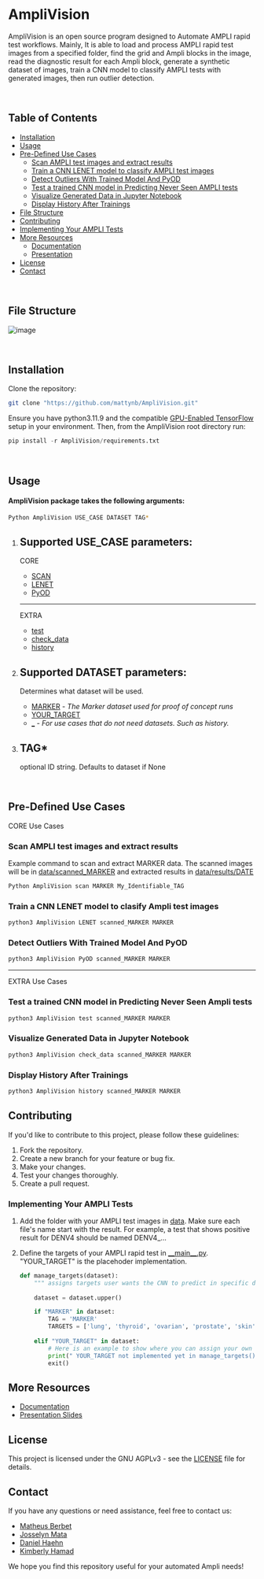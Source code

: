 # AmpliVision
AmpliVision is an open source program designed to Automate AMPLI rapid test workflows. Mainly, It is able to load and process AMPLI rapid test images from a specified folder, find the grid and Ampli blocks in the image, read the diagnostic result for each Ampli block, generate a synthetic dataset of images, train a CNN model to classify AMPLI tests with generated images, then run outlier detection. 

<br>

## Table of Contents
- [Installation](#installation)
- [Usage](#usage)
- [Pre-Defined Use Cases](#pre-defined-use-cases)
  - [Scan AMPLI test images and extract results](#scan-ampli-test-images-and-extract-results)
  - [Train a CNN LENET model to classify AMPLI test images](#train-a-cnn-lenet-model-to-clasify-ampli-test-images)
  - [Detect Outliers With Trained Model And PyOD](#detect-outliers-with-trained-model-and-pyod)
  - [Test a trained CNN model in Predicting Never Seen AMPLI tests](#test-a-trained-cnn-model-in-predicting-never-seen-ampli-tests)
  - [Visualize Generated Data in Jupyter Notebook](#visualize-generated-data-in-jupyter-notebook)
  - [Display History After Trainings](#display-history-after-trainings)
- [File Structure](#file-structure)
- [Contributing](#contributing)
- [Implementing Your AMPLI Tests](#implementing-your-ampli-tests)
- [More Resources](#more-resources)
  - [Documentation](#documentation)
  - [Presentation](#presentation)
- [License](#license)
- [Contact](#contact)


<br>

## File Structure
![image](/docs/HighLevel.png)

<br>

## Installation
Clone the repository:
```bash
git clone "https://github.com/mattynb/AmpliVision.git"
```

Ensure you have python3.11.9 and the compatible [GPU-Enabled TensorFlow](https://www.tensorflow.org/install/source#gpu) setup in your environment. Then, from the AmpliVision root directory run:
``` python
pip install -r AmpliVision/requirements.txt
```
<br>

## Usage
#### AmpliVision package takes the following arguments:
``` bash
Python AmpliVision USE_CASE DATASET TAG*
```

1. Supported **USE_CASE** parameters:
    -
    CORE
    - [SCAN](#scan-ampli-test-images-and-extract-results)
    - [LENET](#train-a-cnn-lenet-model-to-clasify-ampli-test-images)
    - [PyOD](#detect-outliers-with-trained-model-and-pyod)
    ___
    EXTRA

    - [test](#test-a-trained-cnn-model-in-predicting-never-seen-ampli-tests)
    - [check_data](#visualize-generated-data-in-jupyter-notebook)
    - [history](#display-history-after-trainings)
2. Supported **DATASET** parameters:
    -
    Determines what dataset will be used.
    - [MARKER]() - *The Marker dataset used for proof of concept runs*
    - [YOUR_TARGET](#implementing-your-AMPLI-tests)
    - [_]() - *For use cases that do not need datasets. Such as history.*
3. **TAG***
    -
    optional ID string. Defaults to dataset if None

<br>

## Pre-Defined Use Cases

CORE Use Cases

### Scan AMPLI test images and extract results
Example command to scan and extract MARKER data. The scanned images will be in [data/scanned_MARKER](./AmpliVision/data/scanned_MARKER/) and extracted results in [data/results/DATE](./AmpliVision/data/results/)
``` bash
Python AmpliVision scan MARKER My_Identifiable_TAG
```
### Train a CNN LENET model to clasify Ampli test images
``` python
python3 AmpliVision LENET scanned_MARKER MARKER
```

### Detect Outliers With Trained Model And PyOD
``` python
python3 AmpliVision PyOD scanned_MARKER MARKER
```
---

EXTRA Use Cases

### Test a trained CNN model in Predicting Never Seen Ampli tests
``` python
python3 AmpliVision test scanned_MARKER MARKER
```

### Visualize Generated Data in Jupyter Notebook
``` python
python3 AmpliVision check_data scanned_MARKER MARKER
```

### Display History After Trainings
``` python
python3 AmpliVision history scanned_MARKER MARKER
```


## Contributing
If you'd like to contribute to this project, please follow these guidelines:

1. Fork the repository.
2. Create a new branch for your feature or bug fix.
3. Make your changes.
4. Test your changes thoroughly.
5. Create a pull request.


### Implementing Your AMPLI Tests

1. Add the folder with your AMPLI test images in [data](./AmpliVision/data/). Make sure each file's name start with the result. For example, a test that shows positive result for DENV4 should be named DENV4_...

2. Define the targets of your AMPLI rapid test in [\_\_main\_\_.py](./AmpliVision/__main__.py). "YOUR_TARGET" is the placehoder implementation.

    ``` python
    def manage_targets(dataset):
        """ assigns targets user wants the CNN to predict in specific datasets """
        
        dataset = dataset.upper()

        if "MARKER" in dataset:    
            TAG = 'MARKER'
            TARGETS = ['lung', 'thyroid', 'ovarian', 'prostate', 'skin', 'control', 'breast']
        
        elif "YOUR_TARGET" in dataset:
            # Here is an example to show where you can assign your own targets to your dataset     
            print(" YOUR_TARGET not implemented yet in manage_targets() [__main__.py file], exiting...")
            exit()

    ```

## More Resources
- [Documentation](https://mattynb.github.io/AmpliVision/docs)
- [Presentation Slides](/docs/ABRCMS_oral_presentation.pdf)

## License
This project is licensed under the GNU AGPLv3 - see the [LICENSE](../LICENSE) file for details.

## Contact
If you have any questions or need assistance, feel free to contact us:
- [Matheus Berbet](mailto:matheus.berbet001@umb.edu)
- [Josselyn Mata](mailto:j.matacalidonio001@umb.edu)
- [Daniel Haehn](mailto:daniel.haehn@umb.edu)
- [Kimberly Hamad](mailto:kim.hamad@umb.edu)

We hope you find this repository useful for your automated Ampli needs!
